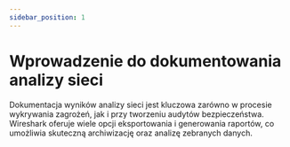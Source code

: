 ```yaml
---
sidebar_position: 1
---
```


# Wprowadzenie do dokumentowania analizy sieci

Dokumentacja wyników analizy sieci jest kluczowa zarówno w procesie wykrywania zagrożeń, jak i przy tworzeniu audytów bezpieczeństwa. Wireshark oferuje wiele opcji eksportowania i generowania raportów, co umożliwia skuteczną archiwizację oraz analizę zebranych danych.